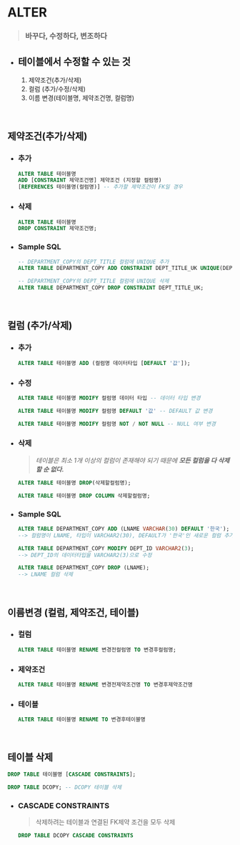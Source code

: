 # ALTER
> ### 바꾸다, 수정하다, 변조하다
- ## 테이블에서 수정할 수 있는 것
    1. 제약조건(추가/삭제)
    2. 컬럼 (추가/수정/삭제)
    3. 이름 변경(테이블명, 제약조건명, 컬럼명)
  
</br>

## 제약조건(추가/삭제)
- ### 추가
    ```SQL
    ALTER TABLE 테이블명
    ADD [CONSTRAINT 제약조건명] 제약조건 (지정할 컬럼명)
    [REFERENCES 테이블명(컬럼명)] -- 추가할 제약조건이 FK일 경우
    ```

- ### 삭제
    ```SQL
    ALTER TABLE 테이블명
    DROP CONSTRAINT 제약조건명;
    ```

- ### Sample SQL
    ```SQL
    -- DEPARTMENT_COPY의 DEPT_TITLE 컬럼에 UNIQUE 추가
    ALTER TABLE DEPARTMENT_COPY ADD CONSTRAINT DEPT_TITLE_UK UNIQUE(DEPT_TITLE);

    -- DEPARTMENT_COPY의 DEPT_TITLE 컬럼에 UNIQUE 삭제
    ALTER TABLE DEPARTMENT_COPY DROP CONSTRAINT DEPT_TITLE_UK;
    ```
  
</br>

## 컬럼 (추가/삭제)
- ### 추가
    ```SQL
    ALTER TABLE 테이블명 ADD (컬럼명 데이터타입 [DEFAULT '값']);
    ```

- ### 수정
    ```SQL
    ALTER TABLE 테이블명 MODIFY 컬럼명 데이터 타입 -- 데이터 타입 변경
    
    ALTER TABLE 테이블명 MODIFY 컬럼명 DEFAULT '값' -- DEFAULT 값 변경

    ALTER TABLE 테이블명 MODIFY 컬럼명 NOT / NOT NULL -- NULL 여부 변경
    ```

- ### 삭제
    > *테이블은 최소 1개 이상의 컬럼이 존재해야 되기 때문에 **모든 컬럼을 다 삭제할 순 없다.*** 
    ```SQL
    ALTER TABLE 테이블명 DROP(삭제할컬럼명);

    ALTER TABLE 테이블명 DROP COLUMN 삭제할컬럼명;

    ```

- ### Sample SQL
    ```SQL
    ALTER TABLE DEPARTMENT_COPY ADD (LNAME VARCHAR(30) DEFAULT '한국');
    --> 컬럼명이 LNAME, 타입이 VARCHAR2(30), DEFAULT가 '한국'인 새로운 컬럼 추가

    ALTER TABLE DEPARTMENT_COPY MODIFY DEPT_ID VARCHAR2(3);
    --> DEPT_ID의 데이터타입을 VARCHAR2(3)으로 수정

    ALTER TABLE DEPARTMENT_COPY DROP (LNAME);
    --> LNAME 컬럼 삭제
    ```
  
</br>

## 이름변경 (컬럼, 제약조건, 테이블)

- ### 컬럼
    ```SQL
    ALTER TABLE 테이블명 RENAME 변경전컬럼명 TO 변경후컬럼명;
    ```

- ### 제약조건
    ```SQL
    ALTER TABLE 테이블명 RENAME 변경전제약조건명 TO 변경후제약조건명
    ```

- ### 테이블
    ```SQL
    ALTER TABLE 테이블명 RENAME TO 변경후테이블명
    ```
  
</br>

## 테이블 삭제
```SQL
DROP TABLE 테이블명 [CASCADE CONSTRAINTS];

DROP TABLE DCOPY; -- DCOPY 테이블 삭제
```

- ### CASCADE CONSTRAINTS
    > 삭제하려는 테이블과 연결된 FK제약 조건을 모두 삭제
    ```SQL
    DROP TABLE DCOPY CASCADE CONSTRAINTS
    ```